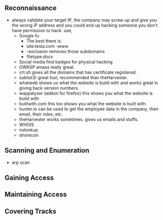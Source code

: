 ## Reconnaissance
- always validate your target IP, the company may screw up and give you the wrong iP address and you could end up hacking someone you don't have permission to hack.
	use,
	- Google fu
		- The best there is. 
		- site:tesla.com -www 
		- -exclusion removes those subdomains
		- filetype:docx
	- Social media
		find badges for physical hacking 
	- OWASP amass
		really great.
	- crt.sh
		gives all the domains that has certificate registered.
	- sublist3r
		great tool, recommended than theHarvester.
	- whatweb
		shows us what the website is build with and works great in giving back version numbers.
	- wappalyzer (addon for firefox)
		this shows you what the website is build with
	- builtwith.com
		this too shows you what the website is built with.
	- hunter.io
		can be used to get the employee data in the company, their email, their roles, etc.
	- theHarvester 
		works sometimes. gives us emails and stuffs.
	- WHOIS
	- nslookup
	- dnsrecon
## Scanning and Enumeration
- arp scan
## Gaining Access
## Maintaining Access
## Covering Tracks
